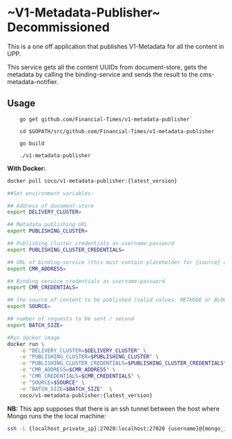 ~V1-Metadata-Publisher~ Decommissioned
=====================

This is a one off application that publishes V1-Metadata for all the content in UPP. 

This service gets all the content UUIDs from document-store, gets the metadata by calling the binding-service and sends the result to the cms-metadata-notifier.

Usage
---------

```
    go get github.com/Financial-Times/v1-metadata-publisher`

    cd $GOPATH/src/github.com/Financial-Times/v1-metadata-publisher

    go build

    ./v1-metadata-publisher
```

__With Docker:__
```bash
docker pull coco/v1-metadata-publisher:{latest_version}

##Set environment variables:

## Address of document-store
export DELIVERY_CLUSTER=

## Metadata publishing URL
export PUBLISHING_CLUSTER=

## Publishing cluster credentials as username:password
export PUBLISHING_CLUSTER_CREDENTIALS=

## URL of binding-service (this must contain placeholder for {source} and {uuid})
export CMR_ADDRESS=

## Binding service credentials as username:password
export CMR_CREDENTIALS=

## the source of content to be published (valid values: METHODE or BLOGS)
export SOURCE=

## number of requests to be sent / second
export BATCH_SIZE=
```
```bash
#Run docker image
docker run \
    -e "DELIVERY_CLUSTER=$DELIVERY_CLUSTER" \
    -e "PUBLISHING_CLUSTER=$PUBLISHING_CLUSTER" \
    -e "PUBLISHING_CLUSTER_CREDENTIALS=$PUBLISHING_CLUSTER_CREDENTIALS" \
    -e "CMR_ADDRESS=$CMR_ADDRESS" \
    -e "CMR_CREDENTIALS=$CMR_CREDENTIALS" \
    -e "SOURCE=$SOURCE" \
    -e "BATCH_SIZE=$BATCH_SIZE"  \
    coco/v1-metadata-publisher:{latest_version}
```
__NB:__ This app supposes that there is an ssh tunnel between the host where Mongo runs the the local machine:
```bash
ssh -L {localhost_private_ip}:27020:localhost:27020 {username}@{mongo_instance_ip}
``` 

